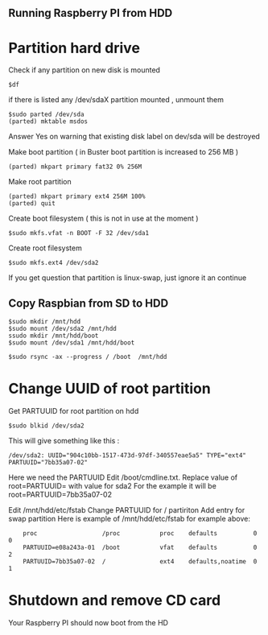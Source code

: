 
## Running Raspberry PI from HDD


# Partition  hard drive
Check if any partition on new disk is mounted 
```
$df
```
if there is listed any  /dev/sdaX  partition mounted , unmount them
```
$sudo parted /dev/sda
(parted) mktable msdos
```
Answer  Yes on warning that existing disk label on dev/sda will be destroyed

Make boot partition ( in Buster boot partition is increased  to 256 MB )
```
(parted) mkpart primary fat32 0% 256M
```
Make root partition
```
(parted) mkpart primary ext4 256M 100%
(parted) quit
```

Create boot filesystem ( this is not in use at the moment )
```
$sudo mkfs.vfat -n BOOT -F 32 /dev/sda1
```
Create root filesystem
```
$sudo mkfs.ext4 /dev/sda2
```
If you get question that partition is linux-swap, just ignore it an continue

## Copy  Raspbian from SD to HDD
```
$sudo mkdir /mnt/hdd
$sudo mount /dev/sda2 /mnt/hdd
ssudo mkdir /mnt/hdd/boot
$sudo mount /dev/sda1 /mnt/hdd/boot

$sudo rsync -ax --progress / /boot  /mnt/hdd
```

# Change UUID of root partition
Get PARTUUID  for root partition  on hdd
```
$sudo blkid /dev/sda2
```
This will give something like this :
```
/dev/sda2: UUID="904c10bb-1517-473d-97df-340557eae5a5" TYPE="ext4" PARTUUID="7bb35a07-02"
```
Here we need the PARTUUID
Edit /boot/cmdline.txt.
Replace value of root=PARTUUID= with value for sda2
For the example it will be root=PARTUUID=7bb35a07-02

Edit /mnt/hdd/etc/fstab
Change PARTUUID for   /  partiriton
Add entry for swap partition
Here is example of /mnt/hdd/etc/fstab for example above:
```
    proc                  /proc           proc    defaults          0       0
    PARTUUID=e08a243a-01  /boot           vfat    defaults          0       2
    PARTUUID=7bb35a07-02  /               ext4    defaults,noatime  0       1
```

# Shutdown and remove CD card
Your Raspberry PI should now boot from the HD


